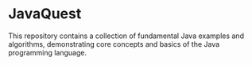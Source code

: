 # JavaQuest
This repository contains a collection of fundamental Java examples and algorithms, demonstrating core concepts and basics of the Java programming language.
